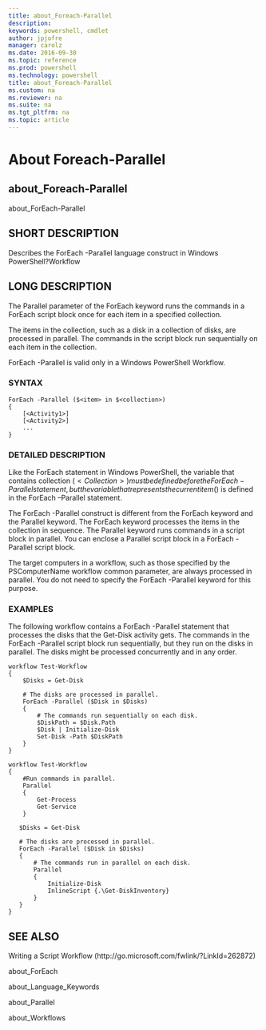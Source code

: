 ```yaml
---
title: about_Foreach-Parallel
description: 
keywords: powershell, cmdlet
author: jpjofre
manager: carolz
ms.date: 2016-09-30
ms.topic: reference
ms.prod: powershell
ms.technology: powershell
title: about_Foreach-Parallel
ms.custom: na
ms.reviewer: na
ms.suite: na
ms.tgt_pltfrm: na
ms.topic: article
---
```

# About Foreach-Parallel
## about_Foreach-Parallel
about_ForEach-Parallel


## SHORT DESCRIPTION
Describes the ForEach -Parallel language construct in  Windows PowerShell?Workflow


## LONG DESCRIPTION
The Parallel parameter of the ForEach keyword runs the commands in a ForEach script block once for each item in a specified collection.

The items in the collection, such as a disk in a collection of disks, are processed in parallel. The commands in the script block run sequentially on each item in the collection.

ForEach -Parallel is valid only in a  Windows PowerShell Workflow.


### SYNTAX


```
ForEach -Parallel ($<item> in $<collection>)  
{  
    [<Activity1>]  
    [<Activity2>]  
    ...  
}
```



### DETAILED DESCRIPTION
Like the ForEach statement in  Windows PowerShell, the variable that contains collection ($<Collection>) must be defined before the ForEach -Parallel statement, but the variable that represents the current item ($<item>) is defined in the ForEach –Parallel statement.

The ForEach -Parallel construct is different from the ForEach keyword and the Parallel keyword. The ForEach keyword processes the items in the collection in sequence. The Parallel keyword runs commands in a script block in parallel. You can enclose a Parallel script block in a ForEach -Parallel script block.

The target computers in a workflow, such as those specified by the PSComputerName workflow common parameter, are always processed in parallel. You do not need to specify the ForEach -Parallel keyword for this purpose.


### EXAMPLES
The following workflow contains a ForEach -Parallel statement that processes the disks that the Get-Disk activity gets. The commands in the ForEach -Parallel script block run sequentially, but they run on the disks in parallel. The disks might be processed concurrently and in any order.


```
workflow Test-Workflow  
{  
    $Disks = Get-Disk  
  
    # The disks are processed in parallel.  
    ForEach -Parallel ($Disk in $Disks)  
    {  
        # The commands run sequentially on each disk.   
        $DiskPath = $Disk.Path     
        $Disk | Initialize-Disk  
        Set-Disk -Path $DiskPath  
    }  
}  
  
workflow Test-Workflow  
{  
    #Run commands in parallel.  
    Parallel  
    {  
        Get-Process  
        Get-Service  
    }  
  
   $Disks = Get-Disk  
  
   # The disks are processed in parallel.  
   ForEach -Parallel ($Disk in $Disks)  
   {  
       # The commands run in parallel on each disk.   
       Parallel  
       {  
           Initialize-Disk  
           InlineScript {.\Get-DiskInventory}  
       }  
   }  
}
```



## SEE ALSO
Writing a Script Workflow (http:\/\/go.microsoft.com\/fwlink\/?LinkId\=262872)

about_ForEach

about_Language_Keywords

about_Parallel

about_Workflows

